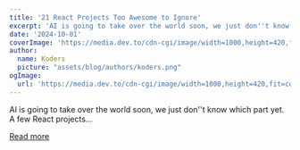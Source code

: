 ```yaml
---
title: '21 React Projects Too Awesome to Ignore'
excerpt: 'AI is going to take over the world soon, we just don''t know which part yet.  A few React projects...'
date: '2024-10-01'
coverImage: 'https://media.dev.to/cdn-cgi/image/width=1000,height=420,fit=cover,gravity=auto,format=auto/https%3A%2F%2Fdev-to-uploads.s3.amazonaws.com%2Fuploads%2Farticles%2F7h7blhjtox0235n30rca.gif'
author:
  name: Koders
  picture: "assets/blog/authors/koders.png"
ogImage:
  url: 'https://media.dev.to/cdn-cgi/image/width=1000,height=420,fit=cover,gravity=auto,format=auto/https%3A%2F%2Fdev-to-uploads.s3.amazonaws.com%2Fuploads%2Farticles%2F7h7blhjtox0235n30rca.gif'
---
```


AI is going to take over the world soon, we just don''t know which part yet.  A few React projects...

[Read more](https://dev.to/copilotkit/21-react-projects-too-awesome-to-ignore-17ec)
